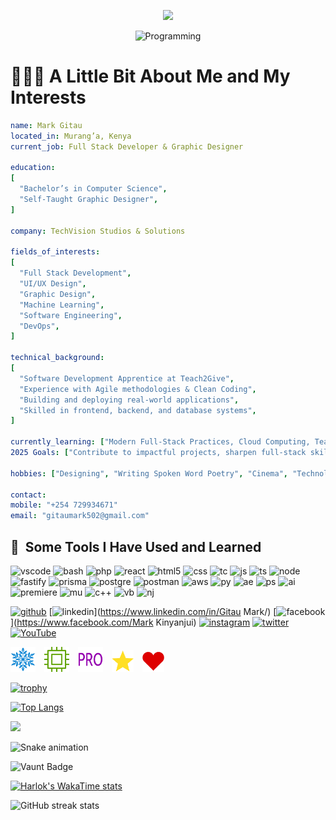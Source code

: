 <p align="center">
<img src="https://capsule-render.vercel.app/api?type=wave&color=auto&height=300&section=header&text=Hi%20👌&fontSize=90" />
</p>

<div style="text-align: center;">
  <img src="https://media.giphy.com/media/v1.Y2lkPTc5MGI3NjExMXo5Y2ZrZzN0OW15dnh1NXp3OGRwcDJ0dHhhZWVmNW13bXU4Y3V5cyZlcD12MV9naWZzX3NlYXJjaCZjdD1n/78XCFBGOlS6keY1Bil/giphy.gif" alt="Programming" width="300px"/>
</div>

<h1>
  👨🏻‍💻  A Little Bit About Me and My Interests
</h1>

  ```yaml
name: Mark Gitau
located_in: Murang’a, Kenya
current_job: Full Stack Developer & Graphic Designer

education: 
  [
    "Bachelor’s in Computer Science",
    "Self-Taught Graphic Designer",
  ]

company: TechVision Studios & Solutions

fields_of_interests:
  [
    "Full Stack Development",
    "UI/UX Design",
    "Graphic Design",
    "Machine Learning",
    "Software Engineering",
    "DevOps",
  ]

technical_background:
  [
    "Software Development Apprentice at Teach2Give",
    "Experience with Agile methodologies & Clean Coding",
    "Building and deploying real-world applications",
    "Skilled in frontend, backend, and database systems",
  ]

currently_learning: ["Modern Full-Stack Practices, Cloud Computing, Team Collaboration"]
2025 Goals: ["Contribute to impactful projects, sharpen full-stack skills, build innovative solutions."]

hobbies: ["Designing", "Writing Spoken Word Poetry", "Cinema", "Technology", "Art"]

contact:
  mobile: "+254 729934671"
  email: "gitaumark502@gmail.com"

```
<h2> 🚀 &nbsp;Some Tools I Have Used and Learned</h2>
<p align="left">
<img src="https://cdn.jsdelivr.net/gh/devicons/devicon/icons/vscode/vscode-original.svg" alt="vscode" width="45" height="45"/>
<img src="https://cdn.jsdelivr.net/gh/devicons/devicon/icons/bash/bash-original.svg" alt="bash" width="45" height="45"/>
<img src="https://cdn.jsdelivr.net/gh/devicons/devicon/icons/php/php-original.svg" alt="php" width="45" height="45"/>
<img src="https://cdn.jsdelivr.net/gh/devicons/devicon@latest/icons/react/react-original.svg" alt="react" width="45" height="45" />
<img src="https://cdn.jsdelivr.net/gh/devicons/devicon@latest/icons/html5/html5-original.svg" alt="html5" width="45" height="45"/>
<img src="https://cdn.jsdelivr.net/gh/devicons/devicon@latest/icons/css3/css3-original.svg" alt="css" width="45" height="45"/>
<img src="https://cdn.jsdelivr.net/gh/devicons/devicon@latest/icons/tailwindcss/tailwindcss-original-wordmark.svg" alt="tc" width="45" height="45"/>
<img src="https://cdn.jsdelivr.net/gh/devicons/devicon@latest/icons/javascript/javascript-original.svg" alt="js" width="45" height="45"/>
<img src="https://cdn.jsdelivr.net/gh/devicons/devicon@latest/icons/typescript/typescript-original.svg" alt="ts" width="45" height="45"/>
<img src="https://cdn.jsdelivr.net/gh/devicons/devicon@latest/icons/nodejs/nodejs-original.svg" alt="node" width="45" height="45"/>
<img src="https://cdn.jsdelivr.net/gh/devicons/devicon@latest/icons/fastify/fastify-original.svg" alt="fastify" width="45" height="45"/>
<img src="https://cdn.jsdelivr.net/gh/devicons/devicon@latest/icons/prisma/prisma-original.svg" alt="prisma" width="45" height="45"/>
<img src="https://cdn.jsdelivr.net/gh/devicons/devicon@latest/icons/postgresql/postgresql-original.svg" alt="postgre" width="45" height="45"/>
<img src="https://cdn.jsdelivr.net/gh/devicons/devicon@latest/icons/postman/postman-original.svg" alt="postman" width="45" height="45"/>
<img src="https://cdn.jsdelivr.net/gh/devicons/devicon@latest/icons/amazonwebservices/amazonwebservices-original-wordmark.svg" alt="aws" width="45" height="45"/>
<img src="https://cdn.jsdelivr.net/gh/devicons/devicon@latest/icons/python/python-original.svg" alt="py" width="45" height="45"/>
<img src="https://cdn.jsdelivr.net/gh/devicons/devicon@latest/icons/aftereffects/aftereffects-original.svg" alt="ae" width="45" height="45"/>
<img src="https://cdn.jsdelivr.net/gh/devicons/devicon@latest/icons/photoshop/photoshop-original.svg" alt="ps" width="45" height="45"/>
<img src="https://cdn.jsdelivr.net/gh/devicons/devicon@latest/icons/illustrator/illustrator-original.svg" alt="ai" width="45" height="45"/>
<img src="https://cdn.jsdelivr.net/gh/devicons/devicon@latest/icons/premierepro/premierepro-plain.svg" alt="premiere" width="45" height="45"/>
<img src="https://cdn.jsdelivr.net/gh/devicons/devicon@latest/icons/materialui/materialui-original.svg" alt="mu" width="45" height="45"/>
<img src="https://cdn.jsdelivr.net/gh/devicons/devicon@latest/icons/cplusplus/cplusplus-original.svg" alt="c++" width="45" height="45"/>
<img src="https://cdn.jsdelivr.net/gh/devicons/devicon@latest/icons/visualbasic/visualbasic-original.svg" alt="vb" width="45" height="45"/>
<img src="https://cdn.jsdelivr.net/gh/devicons/devicon@latest/icons/nextjs/nextjs-original.svg" alt="nj" width="45" height="45"/>
                                 
</p>

[<img src='https://cdn.jsdelivr.net/npm/simple-icons@3.0.1/icons/github.svg' alt='github' height='40'>](https://github.com/de-scientist)  [<img src='https://cdn.jsdelivr.net/npm/simple-icons@3.0.1/icons/linkedin.svg' alt='linkedin' height='40'>](https://www.linkedin.com/in/Gitau Mark/)  [<img src='https://cdn.jsdelivr.net/npm/simple-icons@3.0.1/icons/facebook.svg' alt='facebook' height='40'>](https://www.facebook.com/Mark Kinyanjui)  [<img src='https://cdn.jsdelivr.net/npm/simple-icons@3.0.1/icons/instagram.svg' alt='instagram' height='40'>](https://www.instagram.com/gitaumark/)  [<img src='https://cdn.jsdelivr.net/npm/simple-icons@3.0.1/icons/twitter.svg' alt='twitter' height='40'>](https://twitter.com/@GitauMark1)  [<img src='https://cdn.jsdelivr.net/npm/simple-icons@3.0.1/icons/youtube.svg' alt='YouTube' height='40'>](https://www.youtube.com/channel/@gitaumark9297)  

<a href='https://archiveprogram.github.com/'><img src='https://raw.githubusercontent.com/acervenky/animated-github-badges/master/assets/acbadge.gif' width='40' height='40'></a> <a href='https://docs.github.com/en/developers'><img src='https://raw.githubusercontent.com/acervenky/animated-github-badges/master/assets/devbadge.gif' width='40' height='40'></a> <a href='https://github.com/pricing'><img src='https://raw.githubusercontent.com/acervenky/animated-github-badges/master/assets/pro.gif' width='40' height='40'></a> <a href='https://stars.github.com/'><img src='https://raw.githubusercontent.com/acervenky/animated-github-badges/master/assets/starbadge.gif' width='35' height='35'></a> <a href='https://docs.github.com/en/github/supporting-the-open-source-community-with-github-sponsors'><img src='https://raw.githubusercontent.com/acervenky/animated-github-badges/master/assets/sponsorbadge.gif' width='35' height='35'></a> 

[![trophy](https://github-profile-trophy.vercel.app/?username=de-scientist)](https://github.com/ryo-ma/github-profile-trophy)


[![Top Langs](https://github-readme-stats.vercel.app/api/top-langs/?username=de-scientist&layout=pie)](https://github.com/anuraghazra/github-readme-stats)

<picture>
  <source
    srcset="https://github-readme-stats.vercel.app/api?username=de-scientist&show_icons=true&theme=dracula"
    media="(prefers-color-scheme: dracula)"
  />
  <source
    srcset="https://github-readme-stats.vercel.app/api?username=de-scientist&show_icons=true"
    media="(prefers-color-scheme: light), (prefers-color-scheme: no-preference)"
  />
  <img src="https://github-readme-stats.vercel.app/api?username=de-scientist&show_icons=true" />
</picture>


![Snake animation](https://github.com/de-scientist/de-scientist/blob/output/github-contribution-grid-snake.svg)

![Vaunt Badge](https://api.vaunt.dev/v1/github/entities/de-scientist/contributions?format=svg&private=false)  

[![Harlok's WakaTime stats](https://github-readme-stats.vercel.app/api/wakatime?username=descientist&layout=compact)](https://github.com/anuraghazra/github-readme-stats)

![GitHub streak stats](https://streak-stats.demolab.com/?user=de-scientist)  

<!--[![Readme Card](https://github-readme-stats.vercel.app/api/pin/?username=de-scientist&repo=github-readme-stats)](https://github.com/anuraghazra/github-readme-stats)-->

